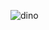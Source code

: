 ![dino](https://user-images.githubusercontent.com/39970879/149366609-7f694210-a116-47c4-af73-29cd7be4ff2e.gif)
